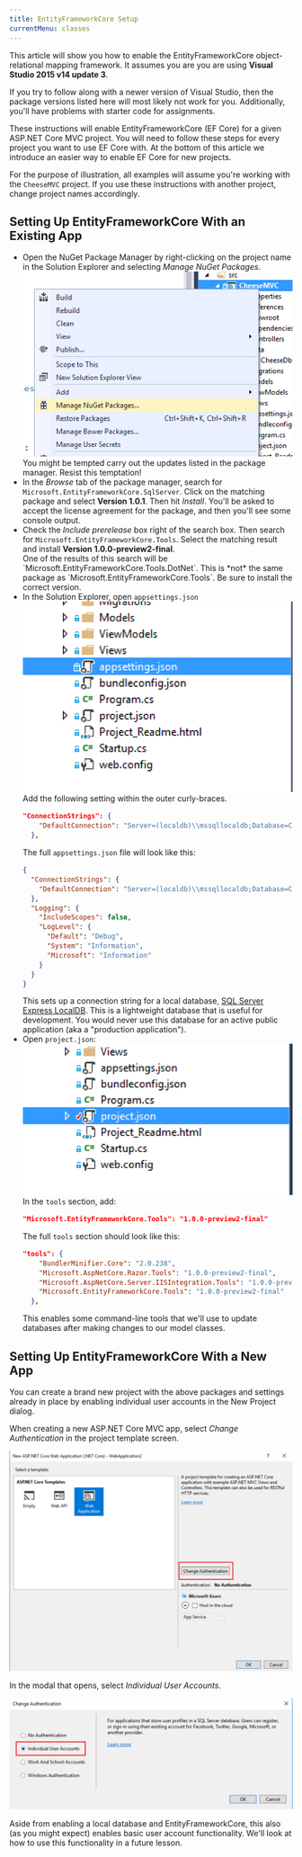 ```yaml
---
title: EntityFrameworkCore Setup
currentMenu: classes
---
```


This article will show you how to enable the EntityFrameworkCore object-relational mapping framework. It assumes you are you are using **Visual Studio 2015 v14 update 3**.

<aside class="aside-warning" markdown="1">
If you try to follow along with a newer version of Visual Studio, then the package versions listed here will most likely not work for you. Additionally, you'll have problems with starter code for assignments.
</aside>

These instructions will enable EntityFrameworkCore (EF Core) for a given ASP.NET Core MVC project. You will need to follow these steps for every project you want to use EF Core with. At the bottom of this article we introduce an easier way to enable EF Core for new projects.

For the purpose of illustration, all examples will assume you're working with the `CheeseMVC` project. If you use these instructions with another project, change project names accordingly.

## Setting Up EntityFrameworkCore With an Existing App

- Open the NuGet Package Manager by right-clicking on the project name in the Solution Explorer and selecting *Manage NuGet Packages*.
    ![Manage NuGet Packages](images/manage-nuget-packages.png)
    <aside class="aside-warning" markdown="1">
    You might be tempted carry out the updates listed in the package manager. Resist this temptation!
    </aside>
- In the *Browse* tab of the package manager, search for `Microsoft.EntityFrameworkCore.SqlServer`. Click on the matching package and select **Version 1.0.1**. Then hit *Install*. You'll be asked to accept the license agreement for the package, and then you'll see some console output.
- Check the *Include prerelease* box right of the search box. Then search for `Microsoft.EntityFrameworkCore.Tools`. Select the matching result and install **Version 1.0.0-preview2-final**.
    <aside class="aside-warning" markdown="1">
    One of the results of this search will be `Microsoft.EntityFrameworkCore.Tools.DotNet`. This is *not* the same package as `Microsoft.EntityFrameworkCore.Tools`. Be sure to install the correct version.
    </aside>
- In the Solution Explorer, open `appsettings.json`
    <img alt="appsettings.json" src="images/appsettings-json.png" style="width:500px;" />
    Add the following setting within the outer curly-braces.
    ```json
    "ConnectionStrings": {
        "DefaultConnection": "Server=(localdb)\\mssqllocaldb;Database=CheeseMVC;Trusted_Connection=True;MultipleActiveResultSets=true"
      },
    ```
    The full `appsettings.json` file will look like this:
    ```json
    {
      "ConnectionStrings": {
        "DefaultConnection": "Server=(localdb)\\mssqllocaldb;Database=CheeseMVC;Trusted_Connection=True;MultipleActiveResultSets=true"
      },
      "Logging": {
        "IncludeScopes": false,
        "LogLevel": {
          "Default": "Debug",
          "System": "Information",
          "Microsoft": "Information"
        }
      }
    }
    ```
    This sets up a connection string for a local database, [SQL Server Express LocalDB](https://docs.microsoft.com/en-us/sql/database-engine/configure-windows/sql-server-2016-express-localdb). This is a lightweight database that is useful for development. You would never use this database for an active public application (aka a "production application").
- Open `project.json`:
    <img alt="project.json" src="images/project-json.png" style="width:500px;" />
    In the `tools` section, add:
    ```json
    "Microsoft.EntityFrameworkCore.Tools": "1.0.0-preview2-final"
    ```
    The full `tools` section should look like this:
    ```json
    "tools": {
        "BundlerMinifier.Core": "2.0.238",
        "Microsoft.AspNetCore.Razor.Tools": "1.0.0-preview2-final",
        "Microsoft.AspNetCore.Server.IISIntegration.Tools": "1.0.0-preview2-final",
        "Microsoft.EntityFrameworkCore.Tools": "1.0.0-preview2-final"
      },
    ```
    This enables some command-line tools that we'll use to update databases after making changes to our model classes.


## Setting Up EntityFrameworkCore With a New App

You can create a brand new project with the above packages and settings already in place by enabling individual user accounts in the New Project dialog.

When creating a new ASP.NET Core MVC app, select *Change Authentication* in the project template screen.

![Change Authentication](images/change-authentication.png)

In the modal that opens, select *Individual User Accounts*.

![Individual User Accounts](images/individual-user-accounts.png)

Aside from enabling a local database and EntityFrameworkCore, this also (as you might expect) enables basic user account functionality. We'll look at how to use this functionality in a future lesson.
